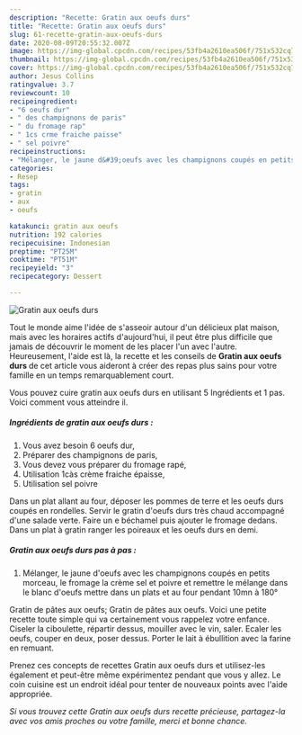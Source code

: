 ```yaml
---
description: "Recette: Gratin aux oeufs durs"
title: "Recette: Gratin aux oeufs durs"
slug: 61-recette-gratin-aux-oeufs-durs
date: 2020-08-09T20:55:32.007Z
image: https://img-global.cpcdn.com/recipes/53fb4a2610ea506f/751x532cq70/gratin-aux-oeufs-durs-photo-principale-de-la-recette.jpg
thumbnail: https://img-global.cpcdn.com/recipes/53fb4a2610ea506f/751x532cq70/gratin-aux-oeufs-durs-photo-principale-de-la-recette.jpg
cover: https://img-global.cpcdn.com/recipes/53fb4a2610ea506f/751x532cq70/gratin-aux-oeufs-durs-photo-principale-de-la-recette.jpg
author: Jesus Collins
ratingvalue: 3.7
reviewcount: 10
recipeingredient:
- "6 oeufs dur"
- " des champignons de paris"
- " du fromage rap"
- " 1cs crme fraiche paisse"
- " sel poivre"
recipeinstructions:
- "Mélanger, le jaune d&#39;oeufs avec les champignons coupés en petits morceau, le fromage la crème sel et poivre et remettre le mélange dans le blanc d&#39;oeufs mettre dans un plats et au four pendant 10mn à 180°"
categories:
- Resep
tags:
- gratin
- aux
- oeufs

katakunci: gratin aux oeufs 
nutrition: 192 calories
recipecuisine: Indonesian
preptime: "PT25M"
cooktime: "PT51M"
recipeyield: "3"
recipecategory: Dessert

---
```



![Gratin aux oeufs durs](https://img-global.cpcdn.com/recipes/53fb4a2610ea506f/751x532cq70/gratin-aux-oeufs-durs-photo-principale-de-la-recette.jpg)

Tout le monde aime l'idée de s'asseoir autour d'un délicieux plat maison, mais avec les horaires actifs d'aujourd'hui, il peut être plus difficile que jamais de découvrir le moment de les placer l'un avec l'autre. Heureusement, l'aide est là, la recette et les conseils de <strong> Gratin aux oeufs durs </strong> de cet article vous aideront à créer des repas plus sains pour votre famille en un temps remarquablement court.

<!--inarticleads1-->

Vous pouvez cuire gratin aux oeufs durs en utilisant 5 Ingrédients et 1 pas. Voici comment vous atteindre il.

##### Ingrédients de gratin aux oeufs durs :

1. Vous avez besoin 6 oeufs dur,
1. Préparer  des champignons de paris,
1. Vous devez vous préparer  du fromage rapé,
1. Utilisation  1càs crème fraiche épaisse,
1. Utilisation  sel poivre


Dans un plat allant au four, déposer les pommes de terre et les oeufs durs coupés en rondelles. Servir le gratin d&#39;oeufs durs très chaud accompagné d&#39;une salade verte. Faire un e béchamel puis ajouter le fromage dedans. Dans un plat à gratin ranger les poireaux et les oeufs durs en demi. 

<!--inarticleads2-->

##### Gratin aux oeufs durs pas à pas :

1. Mélanger, le jaune d&#39;oeufs avec les champignons coupés en petits morceau, le fromage la crème sel et poivre et remettre le mélange dans le blanc d&#39;oeufs mettre dans un plats et au four pendant 10mn à 180°


Gratin de pâtes aux oeufs; Gratin de pâtes aux oeufs. Voici une petite recette toute simple qui va certainement vous rappelez votre enfance. Ciseler la ciboulette, répartir dessus, mouiller avec le vin, saler. Ecaler les oeufs, couper en deux, poser dessus. Porter le lait à ébullition avec la farine en remuant. 

<!--inarticleads1-->

<p>
Prenez ces concepts de recettes Gratin aux oeufs durs et utilisez-les également et peut-être même expérimentez pendant que vous y allez. Le coin cuisine est un endroit idéal pour tenter de nouveaux points avec l'aide appropriée.
</p>

<p>
<i>Si vous trouvez cette Gratin aux oeufs durs recette précieuse, partagez-la avec vos amis proches ou votre famille, merci et bonne chance.</i>
</p>
